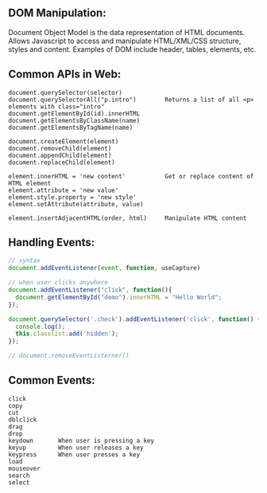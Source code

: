 ## DOM Manipulation:
Document Object Model is the data representation of HTML documents. Allows Javascript to access and manipulate HTML/XML/CSS structure, styles and content.
Examples of DOM include header, tables, elements, etc.

## Common APIs in Web:
```
document.querySelector(selector)
document.querySelectorAll("p.intro")        Returns a list of all <p> elements with class="intro"
document.getElementById(id).innerHTML
document.getElementsByClassName(name)
document.getElementsByTagName(name)

document.createElement(element)
document.removeChild(element)
document.appendChild(element)
document.replaceChild(element)

element.innerHTML = 'new content'           Get or replace content of HTML element
element.attribute = 'new value'
element.style.property = 'new style'
element.setAttribute(attribute, value)

element.insertAdjacentHTML(order, html)     Manipulate HTML content
```
## Handling Events:
```javascript
// syntax
document.addEventListener(event, function, useCapture)

// when user clicks anywhere
document.addEventListener("click", function(){
  document.getElementById("demo").innerHTML = "Hello World";
});

document.querySelector('.check').addEventListener('click', function() {
  console.log();
  this.classlist.add('hidden');
});

// document.removeEventListerner()
```
## Common Events:
```
click
copy
cut
dblclick
drag
drop
keydown       When user is pressing a key
keyup         When user releases a key
keypress      When user presses a key
load
mouseover
search
select
```
